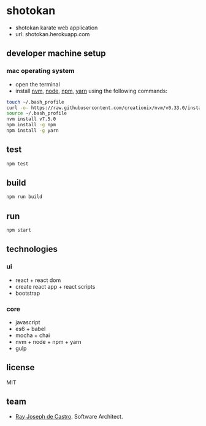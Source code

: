 # shotokan
* shotokan karate web application
* url: shotokan.herokuapp.com

## developer machine setup
### mac operating system
* open the terminal
* install [nvm], [node], [npm], [yarn] using the following commands:
```bash
touch ~/.bash_profile
curl -o- https://raw.githubusercontent.com/creationix/nvm/v0.33.0/install.sh | bash
source ~/.bash_profile
nvm install v7.5.0
npm install -g npm
npm install -g yarn
```

## test
```bash
npm test
```

## build
```bash
npm run build
```

## run
```bash
npm start
```

## technologies
### ui
* react + react dom 
* create react app + react scripts
* bootstrap

### core
* javascript
* es6 + babel
* mocha + chai
* nvm + node + npm + yarn
* gulp

## license
MIT

## team
* [Ray Joseph de Castro]. Software Architect. 

[nvm]: https://github.com/creationix/nvm#install-script
[node]: https://nodejs.org/
[npm]: https://www.npmjs.com/
[yarn]: https://yarnpkg.com/
[Ray Joseph de Castro]: https://github.com/raydecastro/